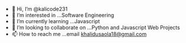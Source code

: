 - 👋 Hi, I’m @kalicode231
- 👀 I’m interested in ...Software Engineering
- 🌱 I’m currently learning ...Javascript
- 💞️ I’m looking to collaborate on ...Python and Javascript Web Projects
- 📫 How to reach me ...email khalidusaola18@gmail.com

<!---
kalicode231/kalicode231 is a ✨ special ✨ repository because its `README.md` (this file) appears on your GitHub profile.
You can click the Preview link to take a look at your changes.
--->
